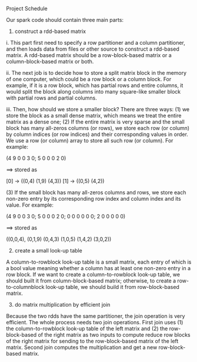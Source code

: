 Project Schedule

Our spark code should contain three main parts:

1. construct a rdd-based matrix

i. This part first need to specify a row partitioner and a column partitioner, and then loads data from files or other source to construct a rdd-based matrix. A rdd-based matrix should be a row-block-based matrix or a column-block-based matrix or both.

ii. The next job is to decide how to store a split matrix block in the memory of one computer, which could be a row block or a column block. For example, if it is a row block, which has partial rows and entire columns, it would split the block along columns into many square-like smaller block with partial rows and partial columns.

iii. Then, how should we store a smaller block? There are three ways: (1) we store the block as a small dense matrix, which means we treat the entire matrix as a dense one; (2) If the entire matrix is very sparse and the small block has many all-zeros columns (or rows), we store each row (or column) by column indices (or row indices) and their corresponding values in order. We use a row (or column) array to store all such row (or column). For example:

(4  9  0  0  3  0;
 5  0  0  0  2  0)
 
==> stored as

[0] -> ((0,4) (1,9) (4,3))
[1] -> ((0,5) (4,2))  

(3) If the small block has many all-zeros columns and rows, we store each non-zero entry by its corresponding row index and column index and its value. For example:

(4  9  0  0  3  0;
 5  0  0  0  2  0;
 0  0  0  0  0  0;
 2  0  0  0  0  0)
 
==> stored as

((0,0,4), (0,1,9) (0,4,3) (1,0,5) (1,4,2) (3,0,2))

2. create a small look-up table

A column-to-rowblock look-up table is a small matrix, each entry of which is a bool value meaning whether a column has at least one non-zero entry in a row block. If we want to create a column-to-rowblock look-up table, we should built it from column-block-based matrix; otherwise, to create a row-to-columnblock look-up table, we should build it from row-block-based matrix.

3. do matrix multiplication by efficient join

Because the two rdds have the same partitioner, the join operation is very efficient. The whole process needs two join operations. First join uses (1) the column-to-rowblock look-up table of the left matrix and (2) the row-block-based of the right matrix as two inputs to compute reduce row blocks of the right matrix for sending to the  row-block-based matrix of the left matrix. Second join computes the multiplication and get a new row-block-based matrix.
